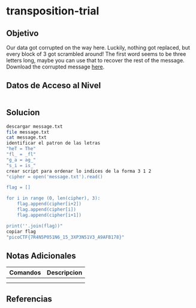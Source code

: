 # transposition-trial
## Objetivo
Our data got corrupted on the way here. Luckily, nothing got replaced, but every block of 3 got scrambled around! The first word seems to be three letters long, maybe you can use that to recover the rest of the message. Download the corrupted message [here](https://artifacts.picoctf.net/c/193/message.txt).
## Datos de Acceso al Nivel
```
```
## Solucion
```Bash
descargar message.txt
file message.txt
cat message.txt
identificar el patron de las letras
"heT = The"
"fl_ = _fl"
"g_a = ag_"
"s_i = is_"
crear script para ordenar lo indices de la forma 3 1 2
"cipher = open('message.txt').read()

flag = []

for i in range (0, len(cipher), 3):
	flag.append(cipher[i+2])
	flag.append(cipher[i])
	flag.append(cipher[i+1])

print(''.join(flag))"
copiar flag
"picoCTF{7R4N5P051N6_15_3XP3N51V3_A9AFB178}"
```
## Notas Adicionales
|**Comandos**|**Descripcion**|
|--------|-------------|
|||
|||
## Referencias

